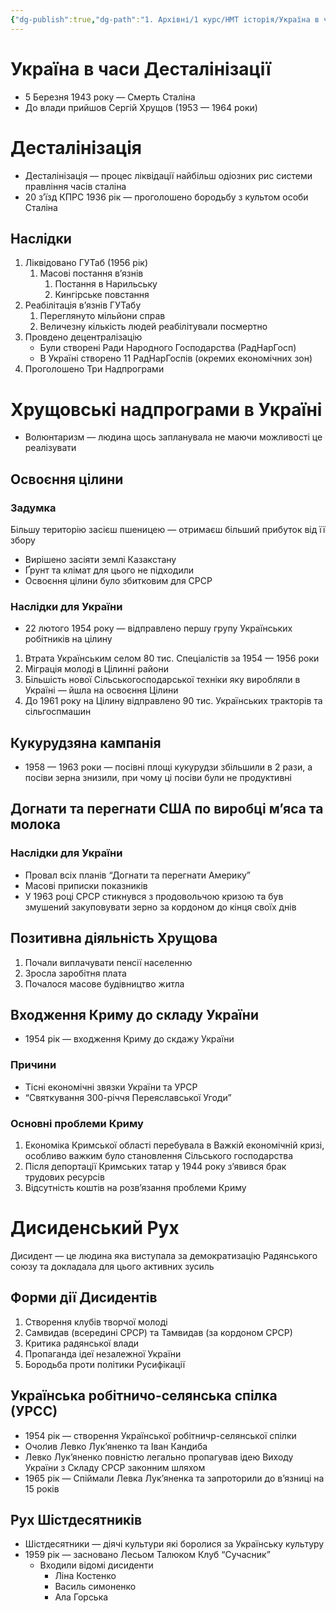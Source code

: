 ```yaml
---
{"dg-publish":true,"dg-path":"1. Архівні/1 курс/НМТ історія/Україна в часи Десталінізації.md","permalink":"/1-arhivni/1-kurs/nmt-istoriya/ukrayina-v-chasi-destalinizacziyi/"}
---
```


# Україна в часи Десталінізації

- 5 Березня 1943 року — Смерть Сталіна
- До влади прийшов Сергій Хрущов (1953 — 1964 роки)

# Десталінізація

- Десталінізація — процес ліквідації найбільш одіозних рис системи правління часів сталіна
- 20 з’їзд КПРС 1936 рік — проголошено бородьбу з культом особи Сталіна

## Наслідки

1. Ліквідовано ГУТаб (1956 рік)
    1. Масові постання в’язнів 
        1. Постання в Нарильську
        2. Кингірське повстання
2. Реабілітація в’язнів ГУТабу
    1. Переглянуто мільйони справ
    2. Величезну кількість людей реабілітували посмертно
3. Провдено децентралізацію
    - Були створені Ради Народного Господарства (РадНарГосп)
    - В Україні створено 11 РадНарГоспів (окремих економічних зон)
4. Проголошено Три Надпрограми

# Хрущовські надпрограми в Україні

- Волюнтаризм — людина щось запланувала не маючи можливості це реалізувати

## Освоєння цілини

### Задумка

Більшу територію засієш пшеницею — отримаєш більший прибуток від її збору

- Вирішено засіяти землі Казакстану
- Ґрунт та клімат для цього не підходили
- Освоєння цілини було збитковим для СРСР

### Наслідки для України

- 22 лютого 1954 року — відправлено першу групу Українських робітників на цілину
1. Втрата Українським селом 80 тис. Спеціалістів за 1954 — 1956 роки
2. Міграція молоді в Цілинні райони
3. Більшість нової Сільськогосподарської техніки яку виробляли в Україні — йшла на освоєння Цілини
4. До 1961 року на Цілину відправлено 90 тис. Українських тракторів та сільгоспмашин

## Кукурудзяна кампанія

- 1958 — 1963 роки — посівні площі кукурудзи збільшили в 2 рази, а посіви зерна знизили, при чому ці посіви були не продуктивні

 

## Догнати та перегнати США по виробці м’яса та молока

### Наслідки для України

- Провал всіх планів “Догнати та перегнати Америку”
- Масові приписки показників
- У 1963 році СРСР стикнувся з продовольчою кризою та був змушений закуповувати зерно за кордоном до кінця своїх днів

## Позитивна діяльність Хрущова

1. Почали виплачувати пенсії населенню
2. Зросла заробітня плата
3. Почалося масове будівництво житла

## Входження Криму до складу України

- 1954 рік — входження Криму до скдажу України

### Причини

- Тісні економічні звязки України та УРСР
- “Святкування 300-річчя Переяславської Угоди”

### Основні проблеми Криму

1. Економіка Кримської області перебувала в Важкій економічній кризі, особливо важким було становлення Сільського господарства
2. Після депортації Кримських татар у 1944 року з’явився брак трудових ресурсів
3. Відсутність коштів на розв’язання проблеми Криму

# Дисиденський Рух

Дисидент — це людина яка виступала за демократизацію Радянського союзу та докладала для цього активних зусиль

## Форми дії Дисидентів

1. Створення клубів творчої молоді
2. Самвидав (всередині СРСР) та Тамвидав (за кордоном СРСР)
3. Критика радянської влади
4. Пропаганда ідеї незалежної України
5. Бородьба проти політики Русифікації

## Українська робітничо-селянська спілка (УРСС)

- 1954 рік — створення Української робітничр-селянської спілки
- Очолив Левко Лук’яненко та Іван Кандиба
- Левко Лук’яненко повністю легально пропагував ідею Виходу України з Складу СРСР законним шляхом
- 1965 рік — Спіймали Левка Лук’яненка та запроторили до в’язниці на 15 років

## Рух Шістдесятників

- Шістдесятники — діячі культури які боролися за Українську культуру
- 1959 рік — засновано Лесьом Талюком Клуб “Cучасник”
    - Входили відомі дисиденти
        - Ліна Костенко
        - Василь симоненко
        - Ала Горська